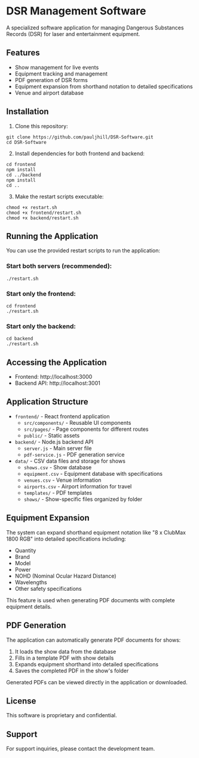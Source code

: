 # DSR Management Software

A specialized software application for managing Dangerous Substances Records (DSR) for laser and entertainment equipment.

## Features

- Show management for live events
- Equipment tracking and management
- PDF generation of DSR forms
- Equipment expansion from shorthand notation to detailed specifications
- Venue and airport database

## Installation

1. Clone this repository:
```
git clone https://github.com/pauljhill/DSR-Software.git
cd DSR-Software
```

2. Install dependencies for both frontend and backend:
```
cd frontend
npm install
cd ../backend
npm install
cd ..
```

3. Make the restart scripts executable:
```
chmod +x restart.sh
chmod +x frontend/restart.sh
chmod +x backend/restart.sh
```

## Running the Application

You can use the provided restart scripts to run the application:

### Start both servers (recommended):
```
./restart.sh
```

### Start only the frontend:
```
cd frontend
./restart.sh
```

### Start only the backend:
```
cd backend
./restart.sh
```

## Accessing the Application

- Frontend: http://localhost:3000
- Backend API: http://localhost:3001

## Application Structure

- `frontend/` - React frontend application
  - `src/components/` - Reusable UI components
  - `src/pages/` - Page components for different routes
  - `public/` - Static assets
- `backend/` - Node.js backend API
  - `server.js` - Main server file
  - `pdf-service.js` - PDF generation service
- `data/` - CSV data files and storage for shows
  - `shows.csv` - Show database
  - `equipment.csv` - Equipment database with specifications
  - `venues.csv` - Venue information
  - `airports.csv` - Airport information for travel
  - `templates/` - PDF templates
  - `shows/` - Show-specific files organized by folder

## Equipment Expansion

The system can expand shorthand equipment notation like "8 x ClubMax 1800 RGB" into detailed specifications including:
- Quantity
- Brand
- Model
- Power
- NOHD (Nominal Ocular Hazard Distance)
- Wavelengths
- Other safety specifications

This feature is used when generating PDF documents with complete equipment details.

## PDF Generation

The application can automatically generate PDF documents for shows:
1. It loads the show data from the database
2. Fills in a template PDF with show details
3. Expands equipment shorthand into detailed specifications
4. Saves the completed PDF in the show's folder

Generated PDFs can be viewed directly in the application or downloaded.

## License

This software is proprietary and confidential.

## Support

For support inquiries, please contact the development team.